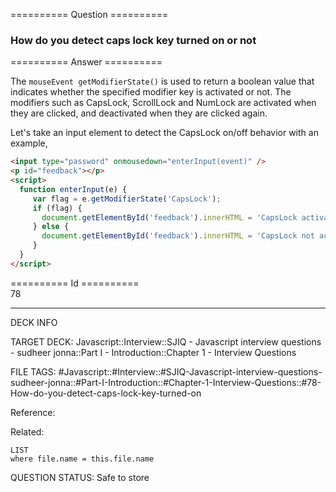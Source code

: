 ========== Question ==========  

### How do you detect caps lock key turned on or not  

========== Answer ==========  

The `mouseEvent getModifierState()` is used to return a boolean value that
indicates whether the specified modifier key is activated or not. The modifiers
such as CapsLock, ScrollLock and NumLock are activated when they are clicked,
and deactivated when they are clicked again.

Let's take an input element to detect the CapsLock on/off behavior with an
example,

```html
<input type="password" onmousedown="enterInput(event)" />
<p id="feedback"></p>
<script>
  function enterInput(e) {
     var flag = e.getModifierState('CapsLock');
     if (flag) {
       document.getElementById('feedback').innerHTML = 'CapsLock activated';
     } else {
       document.getElementById('feedback').innerHTML = 'CapsLock not activated';
     }
  }
</script>
```

========== Id ==========  
78

---

DECK INFO

TARGET DECK: Javascript::Interview::SJIQ - Javascript interview questions - sudheer jonna::Part I - Introduction::Chapter 1 - Interview Questions

FILE TAGS: #Javascript::#Interview::#SJIQ-Javascript-interview-questions-sudheer-jonna::#Part-I-Introduction::#Chapter-1-Interview-Questions::#78-How-do-you-detect-caps-lock-key-turned-on

Reference:

Related:

```dataview
LIST
where file.name = this.file.name
```

QUESTION STATUS: Safe to store

